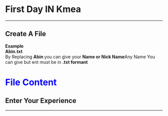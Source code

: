 # <b>First Day IN Kmea</b>
---
## <b> Create A File </b>
<p>
<b size="20px"> Example </b>
<br>
<b> Abin.txt </b> 
<br>By Replacing <b> Abin </b>you can give your <b>Name or Nick Name</b>Any Name You can give but ent must be in <b>.txt formant <b>
</p>

# <font  color='blue'><b> File Content </b></font>
<h2>Enter Your Experience </h2>

___
